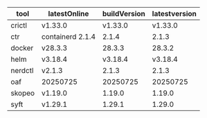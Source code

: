 | tool | latestOnline | buildVersion | latestversion |
|------|--------------|--------------|---------------|
| crictl | v1.33.0 | v1.33.0 | v1.33.0 |
| ctr | containerd 2.1.4 | 2.1.4 | 2.1.3 |
| docker | v28.3.3 | 28.3.3 | 28.3.2 |
| helm | v3.18.4 | v3.18.4 | v3.18.4 |
| nerdctl | v2.1.3 | 2.1.3 | 2.1.3 |
| oaf | 20250725 | 20250725 | 20250725 |
| skopeo | v1.19.0 | 1.19.0 | 1.19.0 |
| syft | v1.29.1 | 1.29.1 | 1.29.0 |

